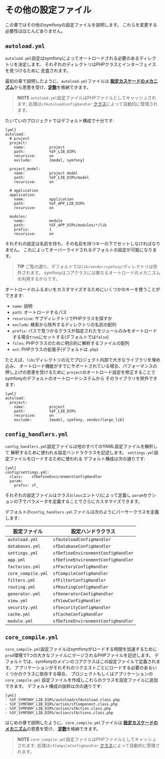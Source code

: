 その他の設定ファイル
===================

この章ではその他のsymfonyの設定ファイルを説明します。
これらを変更する必要性はほとんどありません。

`autoload.yml`
--------------

`autoload.yml`設定はsymfonyによってオートロードされる必要のあるディレクトリを決定します。
それぞれのディレクトリはPHPクラスとインターフェイスを見つけるために
走査されます。

最初の章で説明したように、`autoload.yml`ファイルは
[**設定カスケードのメカニズム**](#chapter_03-Configuration-Files-Principles_sub_configuration_cascade)から恩恵を受け、[**定数**](#chapter_03-Configuration-Files-Principles_sub_constants)を格納できます。

>**NOTE**
>`autoload.yml`設定ファイルはPHPファイルとしてキャッシュされます; 
>処理は`sfAutoloadConfigHandler`
>[クラス](#chapter_14-Other-Configuration-Files_config_handlers_yml)によって自動的に管理されます。

たいていのプロジェクトではデフォルト構成で十分です:

    [yml]
    autoload:
      # project
      project:
        name:           project
        path:           %SF_LIB_DIR%
        recursive:      on
        exclude:        [model, symfony]

      project_model:
        name:           project model
        path:           %SF_LIB_DIR%/model
        recursive:      on

      # application
      application:
        name:           application
        path:           %SF_APP_LIB_DIR%
        recursive:      on

      modules:
        name:           module
        path:           %SF_APP_DIR%/modules/*/lib
        prefix:         1
        recursive:      on

それぞれの設定は名前を持ち、その名前を持つキーの下でセットしなければなりません。
これによってオーバーライドされるデフォルトの設定が可能になります。

>**TIP**
>ご覧の通り、デフォルトでは`lib/vendor/symfony/`ディレクトリは除外されます。
>symfonyはコアクラスには異なるオートロードのメカニズムを利用するからです。

オートロードのふるまいをカスタマイズするためにいくつかのキーを使うことができます:

 * `name`: 説明
 * `path`: オートロードするパス
 * `recursive`: サブディレクトリでPHPクラスを探すか
 * `exclude`: 検索から除外するディレクトリの名前の配列
 * `prefix`: パスで見つかるクラスが指定されたモジュールのみをオートロードする場合`true`にセットする(デフォルトでは`false`)
 * `files`: PHPクラスのために明示的に解析するファイルの配列
 * `ext`: PHPクラスの拡張子(デフォルトは`.php`)

たとえば、`lib/`ディレクトリの元でプロジェクト内部で大きなライブラリを埋め込み、
オートロード機能がすでにサポートされている場合、パフォーマンスの押し上げの恩恵を受けるために
`project`のオートロード設定を修正することでsymfonyのデフォルトのオートロードシステムから
そのライブラリを除外できます:

    [yml]
    autoload:
      project:
        name:           project
        path:           %SF_LIB_DIR%
        recursive:      on
        exclude:        [model, symfony, vendor/large_lib]

`config_handlers.yml`
---------------------

`config_handlers.yml`設定ファイルは他のすべてのYAML設定ファイルを解析して
解釈するために使われる設定ハンドラクラスを記述します。
`settings.yml`設定ファイルをロードするために使われる
デフォルト構成は次の通りです:

    [yml]
    config/settings.yml:
      class:    sfDefineEnvironmentConfigHandler
      param:
        prefix: sf_

それぞれの設定ファイルはクラス(`class`エントリ)によって定義し
`param`セクションの下でパラメータを定義することでさらにカスタマイズできます。

デフォルトの`config_handlers.yml`ファイルは次のようにパーサークラスを定義します:

 | 設定ファイル       | 設定ハンドラクラス                  |
 | ------------------ | ---------------------------------- |
 | `autoload.yml`     | `sfAutoloadConfigHandler`          |
 | `databases.yml`    | `sfDatabaseConfigHandler`          |
 | `settings.yml`     | `sfDefineEnvironmentConfigHandler` |
 | `app.yml`          | `sfDefineEnvironmentConfigHandler` |
 | `factories.yml`    | `sfFactoryConfigHandler`           |
 | `core_compile.yml` | `sfCompileConfigHandler`           |
 | `filters.yml`      | `sfFilterConfigHandler`            |
 | `routing.yml`      | `sfRoutingConfigHandler`           |
 | `generator.yml`    | `sfGeneratorConfigHandler`         |
 | `view.yml`         | `sfViewConfigHandler`              |
 | `security.yml`     | `sfSecurityConfigHandler`          |
 | `cache.yml`        | `sfCacheConfigHandler`             |
 | `module.yml`       | `sfDefineEnvironmentConfigHandler` |

`core_compile.yml`
------------------

`core_compile.yml`設定ファイルはsymfonyがロードする時間を加速するために
`prod`環境で1つの大きなファイルにマージされるPHPファイルを記述します。
デフォルトでは、symfonyのメインのコアクラスはこの設定ファイルで定義されます。
アプリケーションがそれぞれのリクエストごとにロードする必要のあるいくつかのクラスに依存する場合、
プロジェクトもしくはアプリケーションの`core_compile.yml`
設定ファイルを作成しこれらのクラスを設定ファイルに追加できます。
デフォルト構成の抜粋は次の通りです:

    [yml]
    - %SF_SYMFONY_LIB_DIR%/autoload/sfAutoload.class.php
    - %SF_SYMFONY_LIB_DIR%/action/sfComponent.class.php
    - %SF_SYMFONY_LIB_DIR%/action/sfAction.class.php
    - %SF_SYMFONY_LIB_DIR%/action/sfActions.class.php

はじめの章で説明したように、`core_compile.yml`ファイルは
[**設定カスケードのメカニズム**](#chapter_03-Configuration-Files-Principles_sub_configuration_cascade)の恩恵を受け、
[**定数**](#chapter_03-Configuration-Files-Principles_sub_constants)を格納できます。

>**NOTE**
>`core_compile.yml`設定ファイルはPHPファイルとしてキャッシュされます; 
>処理は`sfCompileConfigHandler`
>[クラス](#chapter_14_config_handlers_yml)によって自動的に管理されます。
